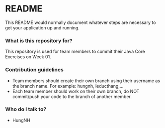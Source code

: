 # README #

This README would normally document whatever steps are necessary to get your application up and running.

### What is this repository for? ###

This repository is used for team members to commit their Java Core Exercises on Week 01.

### Contribution guidelines ###

* Team members should create their own branch using their username as the branch name. For example: hungnh, leducthang,...
* Each team member should work on their own branch, do NOT commit/push your code to the branch of another member.

### Who do I talk to? ###

* HungNH
